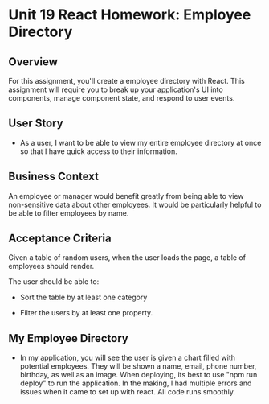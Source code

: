 # Unit 19 React Homework: Employee Directory

## Overview

For this assignment, you'll create a employee directory with React. This assignment will require you to break up your application's UI into components, manage component state, and respond to user events.

## User Story

* As a user, I want to be able to view my entire employee directory at once so that I have quick access to their information.

## Business Context

An employee or manager would benefit greatly from being able to view non-sensitive data about other employees. It would be particularly helpful to be able to filter employees by name.

## Acceptance Criteria

Given a table of random users, when the user loads the page, a table of employees should render. 

The user should be able to:

  * Sort the table by at least one category

  * Filter the users by at least one property.

## My Employee Directory 

* In my application, you will see the user is given a chart filled with potential employees. They will be shown a name, email, phone number, birthday, as well as an image. When deploying, its best to use "npm run deploy" to run the application. In the making, I had multiple errors and issues when it came to set up with react. All code runs smoothly. 